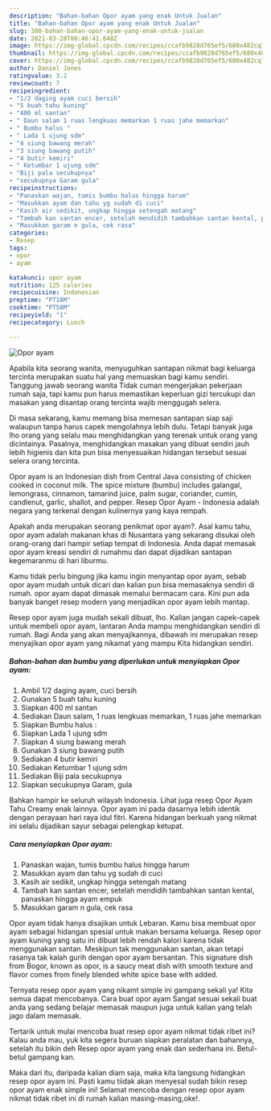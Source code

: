 ```yaml
---
description: "Bahan-bahan Opor ayam yang enak Untuk Jualan"
title: "Bahan-bahan Opor ayam yang enak Untuk Jualan"
slug: 380-bahan-bahan-opor-ayam-yang-enak-untuk-jualan
date: 2021-03-28T08:46:41.648Z
image: https://img-global.cpcdn.com/recipes/ccafb9828d765ef5/680x482cq70/opor-ayam-foto-resep-utama.jpg
thumbnail: https://img-global.cpcdn.com/recipes/ccafb9828d765ef5/680x482cq70/opor-ayam-foto-resep-utama.jpg
cover: https://img-global.cpcdn.com/recipes/ccafb9828d765ef5/680x482cq70/opor-ayam-foto-resep-utama.jpg
author: Daniel Jones
ratingvalue: 3.2
reviewcount: 7
recipeingredient:
- "1/2 daging ayam cuci bersih"
- "5 buah tahu kuning"
- "400 ml santan"
- " Daun salam 1 ruas lengkuas memarkan 1 ruas jahe memarkan"
- " Bumbu halus "
- " Lada 1 ujung sdm"
- "4 siung bawang merah"
- "3 siung bawang putih"
- "4 butir kemiri"
- " Ketumbar 1 ujung sdm"
- "Biji pala secukupnya"
- "secukupnya Garam gula"
recipeinstructions:
- "Panaskan wajan, tumis bumbu halus hingga harum"
- "Masukkan ayam dan tahu yg sudah di cuci"
- "Kasih air sedikit, ungkap hingga setengah matang"
- "Tambah kan santan encer, setelah mendidih tambahkan santan kental, panaskan hingga ayam empuk"
- "Masukkan garam n gula, cek rasa"
categories:
- Resep
tags:
- opor
- ayam

katakunci: opor ayam 
nutrition: 125 calories
recipecuisine: Indonesian
preptime: "PT18M"
cooktime: "PT58M"
recipeyield: "1"
recipecategory: Lunch

---
```



![Opor ayam](https://img-global.cpcdn.com/recipes/ccafb9828d765ef5/680x482cq70/opor-ayam-foto-resep-utama.jpg)

Apabila kita seorang wanita, menyuguhkan santapan nikmat bagi keluarga tercinta merupakan suatu hal yang memuaskan bagi kamu sendiri. Tanggung jawab seorang  wanita Tidak cuman mengerjakan pekerjaan rumah saja, tapi kamu pun harus memastikan keperluan gizi tercukupi dan masakan yang disantap orang tercinta wajib menggugah selera.

Di masa  sekarang, kamu memang bisa memesan santapan siap saji walaupun tanpa harus capek mengolahnya lebih dulu. Tetapi banyak juga lho orang yang selalu mau menghidangkan yang terenak untuk orang yang dicintainya. Pasalnya, menghidangkan masakan yang dibuat sendiri jauh lebih higienis dan kita pun bisa menyesuaikan hidangan tersebut sesuai selera orang tercinta. 

Opor ayam is an Indonesian dish from Central Java consisting of chicken cooked in coconut milk. The spice mixture (bumbu) includes galangal, lemongrass, cinnamon, tamarind juice, palm sugar, coriander, cumin, candlenut, garlic, shallot, and pepper. Resep Opor Ayam - Indonesia adalah negara yang terkenal dengan kulinernya yang kaya rempah.

Apakah anda merupakan seorang penikmat opor ayam?. Asal kamu tahu, opor ayam adalah makanan khas di Nusantara yang sekarang disukai oleh orang-orang dari hampir setiap tempat di Indonesia. Anda dapat memasak opor ayam kreasi sendiri di rumahmu dan dapat dijadikan santapan kegemaranmu di hari liburmu.

Kamu tidak perlu bingung jika kamu ingin menyantap opor ayam, sebab opor ayam mudah untuk dicari dan kalian pun bisa memasaknya sendiri di rumah. opor ayam dapat dimasak memalui bermacam cara. Kini pun ada banyak banget resep modern yang menjadikan opor ayam lebih mantap.

Resep opor ayam juga mudah sekali dibuat, lho. Kalian jangan capek-capek untuk membeli opor ayam, lantaran Anda mampu menghidangkan sendiri di rumah. Bagi Anda yang akan menyajikannya, dibawah ini merupakan resep menyajikan opor ayam yang nikamat yang mampu Kita hidangkan sendiri.

<!--inarticleads1-->

##### Bahan-bahan dan bumbu yang diperlukan untuk menyiapkan Opor ayam:

1. Ambil 1/2 daging ayam, cuci bersih
1. Gunakan 5 buah tahu kuning
1. Siapkan 400 ml santan
1. Sediakan  Daun salam, 1 ruas lengkuas memarkan, 1 ruas jahe memarkan
1. Siapkan  Bumbu halus :
1. Siapkan  Lada 1 ujung sdm
1. Siapkan 4 siung bawang merah
1. Gunakan 3 siung bawang putih
1. Sediakan 4 butir kemiri
1. Sediakan  Ketumbar 1 ujung sdm
1. Sediakan Biji pala secukupnya
1. Siapkan secukupnya Garam, gula


Bahkan hampir ke seluruh wilayah Indonesia. Lihat juga resep Opor Ayam Tahu Creamy enak lainnya. Opor ayam ini pada dasarnya lebih identik dengan perayaan hari raya idul fitri. Karena hidangan berkuah yang nikmat ini selalu dijadikan sayur sebagai pelengkap ketupat. 

<!--inarticleads2-->

##### Cara menyiapkan Opor ayam:

1. Panaskan wajan, tumis bumbu halus hingga harum
1. Masukkan ayam dan tahu yg sudah di cuci
1. Kasih air sedikit, ungkap hingga setengah matang
1. Tambah kan santan encer, setelah mendidih tambahkan santan kental, panaskan hingga ayam empuk
1. Masukkan garam n gula, cek rasa


Opor ayam tidak hanya disajikan untuk Lebaran. Kamu bisa membuat opor ayam sebagai hidangan spesial untuk makan bersama keluarga. Resep opor ayam kuning yang satu ini dibuat lebih rendah kalori karena tidak menggunakan santan. Meskipun tak menggunakan santan, akan tetapi rasanya tak kalah gurih dengan opor ayam bersantan. This signature dish from Bogor, known as opor, is a saucy meat dish with smooth texture and flavor comes from finely blended white spice base with added. 

Ternyata resep opor ayam yang nikamt simple ini gampang sekali ya! Kita semua dapat mencobanya. Cara buat opor ayam Sangat sesuai sekali buat anda yang sedang belajar memasak maupun juga untuk kalian yang telah jago dalam memasak.

Tertarik untuk mulai mencoba buat resep opor ayam nikmat tidak ribet ini? Kalau anda mau, yuk kita segera buruan siapkan peralatan dan bahannya, setelah itu bikin deh Resep opor ayam yang enak dan sederhana ini. Betul-betul gampang kan. 

Maka dari itu, daripada kalian diam saja, maka kita langsung hidangkan resep opor ayam ini. Pasti kamu tiidak akan menyesal sudah bikin resep opor ayam enak simple ini! Selamat mencoba dengan resep opor ayam nikmat tidak ribet ini di rumah kalian masing-masing,oke!.

